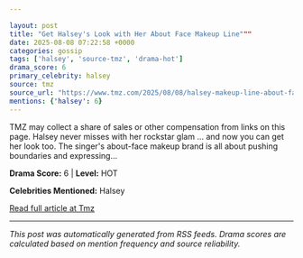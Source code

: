 ```yaml
---

layout: post
title: "Get Halsey's Look with Her About Face Makeup Line"""
date: 2025-08-08 07:22:58 +0000
categories: gossip
tags: ['halsey', 'source-tmz', 'drama-hot']
drama_score: 6
primary_celebrity: halsey
source: tmz
source_url: "https://www.tmz.com/2025/08/08/halsey-makeup-line-about-face/"""
mentions: {'halsey': 6}
---
```


TMZ may collect a share of sales or other compensation from links on this page. Halsey never misses with her rockstar glam ... and now you can get her look too. The singer's about-face makeup brand is all about pushing boundaries and expressing…

**Drama Score:** 6 | **Level:** HOT

**Celebrities Mentioned:** Halsey

[Read full article at Tmz](https://www.tmz.com/2025/08/08/halsey-makeup-line-about-face/)

---
*This post was automatically generated from RSS feeds. Drama scores are calculated based on mention frequency and source reliability.*
